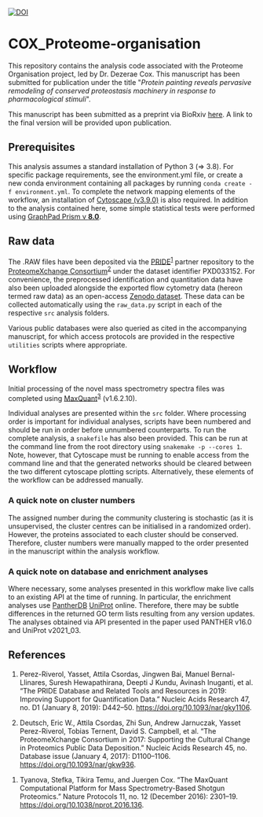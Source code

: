 [![DOI](https://zenodo.org/badge/DOI/10.5281/zenodo.6439170.svg)](https://doi.org/10.5281/zenodo.6439170) 


# COX_Proteome-organisation

This repository contains the analysis code associated with the Proteome Organisation project, led by Dr. Dezerae Cox. This manuscript has been submitted for publication under the title "*Protein painting reveals pervasive remodeling of conserved proteostasis machinery in response to pharmacological stimuli*".

This manuscript has been submitted as a preprint via BioRxiv [here](biorxiv/link). A link to the final version will be provided upon publication.

## Prerequisites

This analysis assumes a standard installation of Python 3 (=> 3.8). For specific package requirements, see the environment.yml file, or  create a new conda environment containing all packages by running ```conda create -f environment.yml```. To complete the network mapping elements of the workflow, an installation of [Cytoscape (v3.9.0)](https://cytoscape.org/download.html) is also required. In addition to the analysis contained here, some simple statistical tests were performed using [GraphPad Prism v **8.0**](https://www.graphpad.com/scientific-software/prism/).

## Raw data

The .RAW files have been deposited via the [PRIDE][1]<sup>[1]</sup> partner repository to the [ProteomeXchange Consortium][2]<sup>[2]</sup> under the dataset identifier PXD033152. For convenience, the preprocessed identification and quantitation data have also been uploaded alongside the exported flow cytometry data (hereon termed raw data) as an open-access [Zenodo dataset](https://doi.org/10.5281/zenodo.6439170). These data can be collected automatically using the ```raw_data.py``` script in each of the respective ```src``` analysis folders.

Various public databases were also queried as cited in the accompanying manuscript, for which access protocols are provided in the respective ```utilities``` scripts where appropriate.

## Workflow

Initial processing of the novel mass spectrometry spectra files was completed using [MaxQuant][3]<sup>[3]</sup> (v1.6.2.10).

Individual analyses are presented within the ```src``` folder. Where processing order is important for individual analyses, scripts have been numbered and should be run in order before unnumbered counterparts. To run the complete analysis, a ```snakefile``` has also been provided. This can be run at the command line from the root directory using ```snakemake -p --cores 1```. Note, however, that Cytoscape must be running to enable access from the command line and that the generated networks should be cleared between the two different cytoscape plotting scripts. Alternatively, these elements of the workflow can be addressed manually.

### A quick note on cluster numbers

The assigned number during the community clustering is stochastic (as it is unsupervised, the cluster centres can be initialised in a randomized order). However, the proteins associated to each cluster should be conserved. Therefore, cluster numbers were manually mapped to the order presented in the manuscript within the analysis workflow.

### A quick note on database and enrichment analyses

Where necessary, some analyses presented in this workflow make live calls to an existing API at the time of running. In particular, the enrichment analyses use [PantherDB](http://www.pantherdb.org/) [UniProt](https://www.uniprot.org/) online. Therefore, there may be subtle differences in the returned GO term lists resulting from any version updates. The analyses obtained via API presented in the paper used PANTHER v16.0 and UniProt v2021_03.


## References

[1]: https://www.ebi.ac.uk/pride/archive/

1. Perez-Riverol, Yasset, Attila Csordas, Jingwen Bai, Manuel Bernal-Llinares, Suresh Hewapathirana, Deepti J Kundu, Avinash Inuganti, et al. “The PRIDE Database and Related Tools and Resources in 2019: Improving Support for Quantification Data.” Nucleic Acids Research 47, no. D1 (January 8, 2019): D442–50. https://doi.org/10.1093/nar/gky1106.

[2]: http://proteomecentral.proteomexchange.org

2. Deutsch, Eric W., Attila Csordas, Zhi Sun, Andrew Jarnuczak, Yasset Perez-Riverol, Tobias Ternent, David S. Campbell, et al. “The ProteomeXchange Consortium in 2017: Supporting the Cultural Change in Proteomics Public Data Deposition.” Nucleic Acids Research 45, no. Database issue (January 4, 2017): D1100–1106. https://doi.org/10.1093/nar/gkw936.

[3]: https://www.maxquant.org/

1. Tyanova, Stefka, Tikira Temu, and Juergen Cox. “The MaxQuant Computational Platform for Mass Spectrometry-Based Shotgun Proteomics.” Nature Protocols 11, no. 12 (December 2016): 2301–19. https://doi.org/10.1038/nprot.2016.136.
